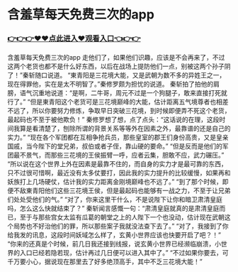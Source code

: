 # 含羞草每天免费三次的app

### <a href="https://github.com/xinfue/dunp/issues/2">👉👉👉♥♥点此进入♥观看入口👈👉👉</a>

含羞草每天免费三次的app
走他们了，如果他们识趣，应该是不会再来了，不过这两个老货也都不是什么好东西，以后在战场上提防他们一点，别被这两个孙子阴了！”秦斩随口说道。
    “東青阳是三花境大能，又是武朝为数不多的异姓王之一，现在得罪他，实在是太不明智了。”秦修罗颇为担忧的说道。
    秦斩拍了拍他的肩膀，语气沉重地说道：“是啊，二牛哥，周元不过是一个狗腿子，敢来直接打死就行了。”
    “但是東青阳这个老货可是三花境巅峰的大能，估计距离五气境尊者也相差不远了，所以你要努力修炼，争取早日突破三花境，到时候即便弄不死这个老货，最起码也不至于被他欺负！”
    秦修罗想了想，点了点头：“这话说的在理，这段时间我算是看清楚了，刨除所谓的背景关系等等外在因素之外，最靠谱的还是自己的实力。”
    “现在各个军团都在互相争抢兵员，那些皇室的郡王们身份高贵，又是皇亲国戚，当今陛下的堂兄弟，叔伯或者子侄，靠山硬的要命。”
    “但是反而是他们的军团最不景气，而那些三花境的王侯振臂一呼，应者云集，胆敢不应，武力碾压。”
    “所以说在这个世界上外在因素是最靠不住的，而自身的实力才是最可靠的东西，只不过很可惜啊，最近没有太多仗要打，因此我的实力提升的比较缓慢，如果再和妖族打上几场硬仗，估计我的实力距离金刚境巅峰也不远了。”
    “到了那个时候，即便不敌東青阳他们这些三花境王侯，但是最起码也能够有一战之力，不至于让兄弟们处处受他们的气。”
    “对了，你来这里干什么，不是说陛下让你和暗卫肃清皇庭吗，怎么这么快就结束了？”
    秦斩闻言感慨一句：“肃清皇庭就真的是肃清皇庭而已，至于与那些宫女太监有瓜葛的朝堂之上的人陛下一个也没动，估计现在武朝这个局势也不好治他们的罪，所以那些案子我就没法查下去了。”
    “对了，我接到了你给我发的讯息，这段时间妖域怎么样了，玄黄小世界应该也快要开启了吧？！”
    “你来的还真是个时候，前几日我还接到线报，说玄黄小世界已经濒临崩溃，小世界的入口已经若隐若现，估计再过几日便可以进入其中了。”
    “不过如果你要去，可千万要小心，据说现在那里去了好多绝顶高手，其中不乏三花境大能！”
